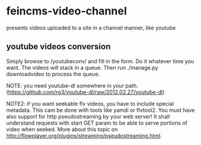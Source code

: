 feincms-video-channel
=====================

presents videos uploaded to a site in a channel manner, like youtube

youtube videos conversion
-------------------------

Simply browse to <your video page URL>/youtubeconv/ and fill in the form.
Do it whatever time you want. The videos will stack in a queue.
Then run ./manage.py downloadvideo to process the queue.

NOTE: you need youtube-dl somewhere in your path.
(https://github.com/rg3/youtube-dl/raw/2012.02.27/youtube-dl)

NOTE2: if you want seekable flv videos, you have to include special metadata.
This cam be done with tools like yamdi or flvtool2.
You must have also support for http pseudostreaming by your web server!
It shall understand requests with start GET param to be able to serve portions of video when seeked.
More about this topic on http://flowplayer.org/plugins/streaming/pseudostreaming.html.
